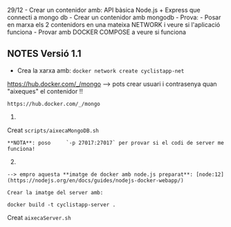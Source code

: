 
29/12
    - Crear un contenidor amb: API bàsica Node.js + Express que connecti a mongo db
    - Crear un contenidor amb mongodb
    - Prova:
        - Posar en marxa els 2 contenidors en una mateixa NETWORK i veure si l'aplicació funciona
        - Provar amb DOCKER COMPOSE a veure si funciona


## NOTES  Versió 1.1

- Crea la xarxa amb:  `docker network create cyclistapp-net`

https://hub.docker.com/_/mongo
    --> pots crear usuari i contrasenya quan "aixeques" el contenidor !!

    https://hub.docker.com/_/mongo  

1)
Creat `scripts/aixecaMongoDB.sh`

    **NOTA**: poso     `-p 27017:27017` per provar si el codi de server me funciona!

2)

    --> empro aquesta **imatge de docker amb node.js preparat**: [node:12](https://nodejs.org/en/docs/guides/nodejs-docker-webapp/)

    Crear la imatge del server amb:  

`docker build -t cyclistapp-server .`

Creat `aixecaServer.sh`

